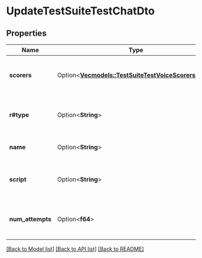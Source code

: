 # UpdateTestSuiteTestChatDto

## Properties

Name | Type | Description | Notes
------------ | ------------- | ------------- | -------------
**scorers** | Option<[**Vec<models::TestSuiteTestVoiceScorersInner>**](TestSuiteTestVoice_scorers_inner.md)> | These are the scorers used to evaluate the test. | [optional]
**r#type** | Option<**String**> | This is the type of the test, which must be chat. | [optional]
**name** | Option<**String**> | This is the name of the test. | [optional]
**script** | Option<**String**> | This is the script to be used for the chat test. | [optional]
**num_attempts** | Option<**f64**> | This is the number of attempts allowed for the test. | [optional]

[[Back to Model list]](../README.md#documentation-for-models) [[Back to API list]](../README.md#documentation-for-api-endpoints) [[Back to README]](../README.md)


